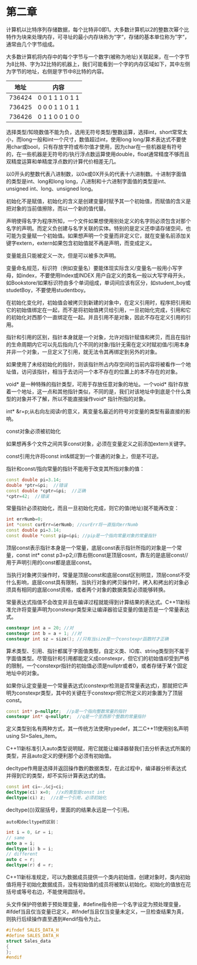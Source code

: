 # 第二章
  计算机以比特序列存储数据，每个比特非0即1。大多数计算机以2的整数次幂个比特作为块来处理内存，可寻址的最小内存块称为“字“，存储的基本单位称为”字“，通常由几个字节组成。
    
  大多数计算机将内存中的每个字节与一个数字(被称为地址)关联起来，在一个字节为8比特、字为32比特的机器上，我们可能看到一个字的内存区域如下，其中左侧为字节的地址，右侧是字节中8比特的内容。

地址 | 内容
---- | -----
736424  | 0 0 1 1 1 0 1 1
736425  | 0 0 0 1 1 0 1 1
736426  | 0 1 1 0 0 1 0 0

  选择类型/知晓数值不能为负，选用无符号类型/整数运算，选择int，short常常太小，而long一般和int一个尺寸，数值超过int，使用long long/算术表达式不要使用char或bool，只有存放字符或布尔值才使用，因为char在一些机器是有符号的，在一些机器是无符号的/执行浮点数运算使用double，float通常精度不够而且双精度运算和单精度浮点数的计算代价相差无几。
  
  以0开头的整数代表八进制数，以0x或0X开头的代表十六进制数。十进制字面值的类型是int、long和long long，八进制和十六进制字面值的类型是int、unsigned int、long、unsigned long。
  
  初始化不是赋值，初始化的含义是创建变量时赋予其一个初始值，而赋值的含义是把对象的当前值擦除，而以一个新的值代替。
  
  声明使得名字为程序所知，一个文件如果想使用别处定义的名字则必须包含对那个名字的声明。而定义负创建与名字关联的实体。特别的是定义还申请存储空间，也可能为变量赋一个初始值。如果想声明一个变量而非定义它，就在变量名前添加关键字extern，extern如果包含初始值就不再是声明，而变成定义。
  
  变量能且只能被定义一次，但是可以被多次声明。
  
  变量命名规范，标识符（例如变量名）要能体现实际含义/变量名一般用小写字母，如index，不要使用Index或INDEX
用户自定义的类名一般以大写字母开头，如Bookstore/如果标识符由多个单词组成，单词间应该有区分，如student_boy或studetBoy，不要使用studentboy。

  在初始化变化时，初始值会被拷贝到新建的对象中，在定义引用时，程序把引用和它的初始值绑定在一起，而不是将初始值拷贝给引用，一旦初始化完成，引用和它的初始化对西那个一直绑定在一起。并且引用不是对象，因此不存在定义引用的引用。
  
  指针和引用的区别，指针本身就是一个对象，允许对指针赋值和拷贝，而且在指针的生命周期内它可以先后指向几个不同的对象/指针无需在定义时赋初值/引用本身并非一个对象，一旦定义了引用，就无法令其再绑定到另外的对象。
  
  如果使用了未经初始化的指针，则该指针所占内存空间的当前内容将被看作一个地址值，访问该指针，相当于去访问一个本不存在的位置上的本不存在的对象。
  
  void* 是一种特殊的指针类型，可用于存放任意对象的地址。一个void* 指针存放着一个地址，这一点和其他指针类似，不同的是，我们对该地址中到底是个什么类型的对象并不了解，所以不能直接操作void* 指针所指的对象。
  
  int* &r=p;从右向左阅读r的意义，离变量名最近的符号对变量的类型有最直接的影响。
  
  const对象必须被初始化
  
  如果想再多个文件之间共享const对象，必须在变量定义之前添加extern关键字。
  
  const引用允许将const int&绑定到一个普通的对象上，但是不可逆。
  
  指针和const/指向常量的指针不能用于改变其所指对象的值：
```C++
const double pi=3.14;
double *ptr=&pi;  //错误
const double *cptr=&pi;  //正确
*cptr=42;  //错误
```
  常量指针必须初始化，而且一旦初始化完成，则它的值(地址)就不能再改变：
```C++
int errNumb=0;
int *const curErr=&erNumb; //curErr将一直指向errNumb 
const double pi=3.14;
const double *const pip=&pi; //pip是一个指向常量对象的常量指针
```
  顶层const表示指针本身是一个常量，底层const表示指针所指的对象是一个常量，const int* const p3=p2;//靠右侧const是顶层cosnt，靠左的是底层const//用于声明引用的const都是底层const。
  
  当执行对象拷贝操作时，常量是顶层const和底层const区别明显，顶层const不受什么影响，底层const具有限制，当执行对象的拷贝操作时，拷入和拷出的对象必须具有相同的底层const资格，或者两个对象的数据类型必须能够转换。
  
  常量表达式指值不会改变并且在编译过程就能得到计算结果的表达式。C++11新标准允许将变量声明为constexpr类型来让编译器验证变量的值是否是一个常量表达式。
```C++
constexpr int a = 20; //对
constexpr int b = a + 1; //对
constexpr int sz = size(); //只有当size是一个constexpr函数时才正确
```
  算术类型、引用、指针都属于字面值类型，自定义类、IO库、string类型则不属于字面值类型。尽管指针和引用都能定义成constexpr，但它们的初始值却受到严格的限制，一个constexpr指针的初始值必须是nullptr或者0，或者存储于某个固定地址中的对象。
  
  如果你认定变量是一个常量表达式(constexpr检测是否常量表达式)，那就把它声明为constexpr类型，其中的关键在于constexpr把它所定义的对象置为了顶层const。
```C++
const int* p=nullptr;  //p是一个指向整数常量的指针
constexpr int* q=nullptr;  //q是一个至西那个整数的常量指针
```
  定义类型别名有两种方式，其一传统方法使用typedef，其二C++11使用别名声明using SI=Sales_item。
  
  C++11新标准引入auto类型说明赋，用它就能让编译器替我们去分析表达式所属的类型，并且auto定义的便利那个必须有初始值。
  
  decltype作用是选择并返回操作数的数据类型，在此过程中，编译器分析表达式并得到它的类型，却不实际计算表达式的值。
  ```C++
  const int ci=-,&cj=ci;
  decltype(ci) x=0;  //x的类型是const int
  decltype(ci) z;  //z是一个引用，必须初始化
 ```
  decltype(())双层括号，里面的的结果永远是一个引用。
    
    auto和decltype的区别：
 ```C++
 int i = 0, &r = i;
// same
auto a = i;
decltype(i) b = i;
// different
auto c = r;
decltype(r) d = r;
 ```
  C++11新标准规定，可以为数据成员提供一个类内初始值，创建对象时，类内初始值将用于初始化数据成员，没有初始值的成员将被默认初始化。初始化的值放在花括号或等号右边，不能使用圆括号。
  
  头文件保护符依赖于预处理变量，#define指令把一个名字设定为预处理变量，#ifdef当且仅当变量已定义，#ifndef当且仅当变量未定义，一旦检查结果为真，则执行后续操作直至遇到#endif指令为止。
```C++
#ifndef SALES_DATA_H  
#define SALES_DATA_H  
struct Sales_data  
{  
};  
#endif
```
